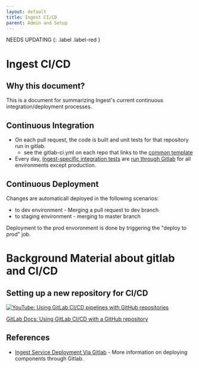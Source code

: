 ```yaml
---
layout: default
title: Ingest CI/CD
parent: Admin and Setup
---
```


NEEDS UPDATING
{: .label .label-red }

# Ingest CI/CD

## Why this document?

This is a document for summarizing Ingest's current continuous integration/deployment processes.
## Continuous Integration

* On each pull request, the code is built and unit tests for that repository run in gitlab.
  * see the gitlab-ci.yml on each repo that links to the [common template](https://github.com/ebi-ait/gitlab-ci-templates/)
* Every day, [Ingest-specific integration tests](https://github.com/HumanCellAtlas/ingest-integration-tests) are [run through Gitlab](https://allspark.dev.data.humancellatlas.org/HumanCellAtlas/ingest-integration-tests/pipelines) for all environments except production.


## Continuous Deployment

Changes are automaticall deployed in the following scenarios:
* to dev environment - Merging a pull request to dev branch
* to staging environment - merging to master branch

Deployment to the prod envoronment is done by triggering the "deploy to prod" job.

# Background Material about gitlab and CI/CD

## Setting up a new repository for CI/CD

[![YouTube: Using GitLab CI/CD pipelines with GitHub repositories](https://img.youtube.com/vi/qgl3F2j-1cI/0.jpg)](https://www.youtube.com/watch?v=qgl3F2j-1cI "YouTube: Using GitLab CI/CD pipelines with GitHub repositories")

[GitLab Docs: Using GitLab CI/CD with a GitHub repository](https://docs.gitlab.com/ee/ci/ci_cd_for_external_repos/github_integration.html)

## References
* [Ingest Service Deployment Via Gitlab](https://docs.google.com/document/d/1Cuaw5DBD1VPqySUv7HqL-zCkM-sklUDzpb67XnmIgd4/edit#heading=h.nrf4ftc4j6su) - More information on deploying components through Gitlab.

